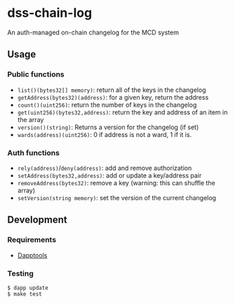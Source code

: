 # dss-chain-log

An auth-managed on-chain changelog for the MCD system

## Usage

[//]: # (Contract Address: `0xdA0Ab1e0017DEbCd72Be8599041a2aa3bA7e740F`)

[//]: # ()
[//]: # (* [Mainnet]&#40;https://etherscan.io/address/0xda0ab1e0017debcd72be8599041a2aa3ba7e740f#code&#41;)

[//]: # (* [Kovan]&#40;https://kovan.etherscan.io/address/0xda0ab1e0017debcd72be8599041a2aa3ba7e740f#code&#41;)

[//]: # (* [Goerli]&#40;https://goerli.etherscan.io/address/0xda0ab1e0017debcd72be8599041a2aa3ba7e740f#code&#41;)

[//]: # (* [Rinkeby]&#40;https://rinkeby.etherscan.io/address/0xda0ab1e0017debcd72be8599041a2aa3ba7e740f#code&#41;)

[//]: # (* [Ropsten]&#40;https://ropsten.etherscan.io/address/0xda0ab1e0017debcd72be8599041a2aa3ba7e740f#code&#41;)

### Public functions

* `list()(bytes32[] memory)`: return all of the keys in the changelog
* `getAddress(bytes32)(address)`: for a given key, return the address
* `count()(uint256)`: return the number of keys in the changelog
* `get(uint256)(bytes32,address)`: return the key and address of an item in the array
* `version()(string)`: Returns a version for the changelog (if set)
* `wards(address)(uint256)`: 0 if address is not a ward, 1 if it is.

### Auth functions

* `rely(address)`/`deny(address)`: add and remove authorization
* `setAddress(bytes32,address)`: add or update a key/address pair
* `removeAddress(bytes32)`: remove a key (warning: this can shuffle the array)
* `setVersion(string memory)`: set the version of the current changelog

## Development

### Requirements

* [Dapptools](https://github.com/dapphub/dapptools)

### Testing

```
$ dapp update
$ make test
```


